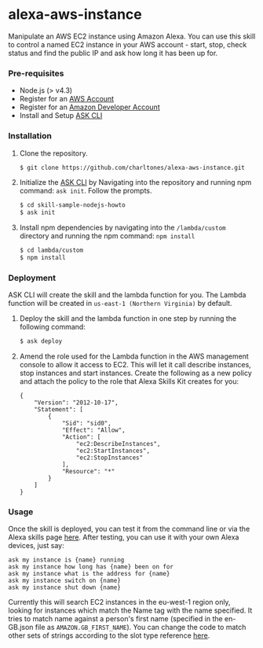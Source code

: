 # alexa-aws-instance
Manipulate an AWS EC2 instance using Amazon Alexa. You can use this skill to control a named EC2 instance in your AWS account - start, stop, check status and find the public IP and ask how long it has been up for.
### Pre-requisites

* Node.js (> v4.3)
* Register for an [AWS Account](https://aws.amazon.com/)
* Register for an [Amazon Developer Account](https://developer.amazon.com/)
* Install and Setup [ASK CLI](https://developer.amazon.com/docs/smapi/quick-start-alexa-skills-kit-command-line-interface.html)

### Installation
1. Clone the repository.

	```bash
	$ git clone https://github.com/charltones/alexa-aws-instance.git
	```

2. Initialize the [ASK CLI](https://developer.amazon.com/docs/smapi/quick-start-alexa-skills-kit-command-line-interface.html) by Navigating into the repository and running npm command: `ask init`. Follow the prompts.

	```bash
	$ cd skill-sample-nodejs-howto
	$ ask init
	```

3. Install npm dependencies by navigating into the `/lambda/custom` directory and running the npm command: `npm install`

	```bash
	$ cd lambda/custom
	$ npm install
	```


### Deployment

ASK CLI will create the skill and the lambda function for you. The Lambda function will be created in ```us-east-1 (Northern Virginia)``` by default.

1. Deploy the skill and the lambda function in one step by running the following command:

	```bash
	$ ask deploy
	```

2. Amend the role used for the Lambda function in the AWS management console to allow it access to EC2. This will let it call describe instances, stop instances and start instances. Create the following as a new policy and attach the policy to the role that Alexa Skills Kit creates for you:

	```
	{
   		"Version": "2012-10-17",
    	"Statement": [
    		{
				"Sid": "sid0",
				"Effect": "Allow",
				"Action": [
             		"ec2:DescribeInstances",
                	"ec2:StartInstances",
                	"ec2:StopInstances"
            	],
            	"Resource": "*"
        	}
    	]
	}
	```

### Usage

Once the skill is deployed, you can test it from the command line or via the Alexa skills page [here](https://developer.amazon.com/edw/home.html#/skills). After testing, you can use it with your own Alexa devices, just say:

```
ask my instance is {name} running
ask my instance how long has {name} been on for
ask my instance what is the address for {name}
ask my instance switch on {name}
ask my instance shut down {name}
```

Currently this will search EC2 instances in the eu-west-1 region only, looking for instances which match the Name tag with the name specified. It tries to match name against a person's first name (specified in the en-GB.json file as ```AMAZON.GB_FIRST_NAME```). You can change the code to match other sets of strings according to the slot type reference [here](https://developer.amazon.com/docs/custom-skills/slot-type-reference.html).

